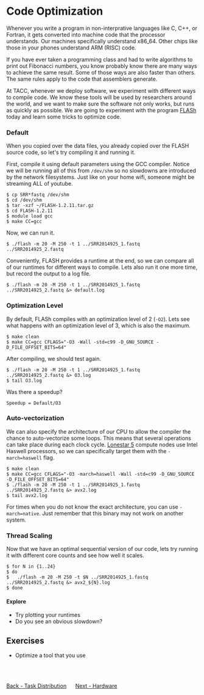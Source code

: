 # Code Optimization

Whenever you write a program in non-interprative languages like C, C++, or Fortran, it gets converted into machine code that the processor understands.
Our machines specifically understand x86_64.
Other chips like those in your phones understand ARM (RISC) code.

If you have ever taken a programming class and had to write algorithms to print out Fibonacci numbers, you know probably know there are many ways to achieve the same result.
Some of those ways are also faster than others.
The same rules apply to the code that assemblers generate.

At TACC, whenever we deploy software, we experiment with different ways to compile code.
We know these tools will be used by researchers around the world, and we want to make sure the software not only works, but runs as quickly as possible.
We are going to experiment with the program [FLASh](https://ccb.jhu.edu/software/FLASH/) today and learn some tricks to optimize code.

### Default

When you copied over the data files, you already copied over the FLASH source code, so let's try compiling it and running it.

First, compile it using default parameters using the GCC compiler. Notice we will be running all of this from `/dev/shm` so no slowdowns are introduced by the network filesystems. Just like on your home wifi, someone might be streaming ALL of youtube.

```
$ cp SRR*fastq /dev/shm
$ cd /dev/shm
$ tar -xzf ~/FLASH-1.2.11.tar.gz
$ cd FLASH-1.2.11
$ module load gcc
$ make CC=gcc
```

Now, we can run it.

```
$ ./flash -m 20 -M 250 -t 1 ../SRR2014925_1.fastq ../SRR2014925_2.fastq
```

Conveniently, FLASH provides a runtime at the end, so we can compare all of our runtimes for different ways to compile.
Lets also run it one more time, but record the output to a log file.

```
$ ./flash -m 20 -M 250 -t 1 ../SRR2014925_1.fastq ../SRR2014925_2.fastq &> default.log
```

### Optimization Level

By default, FLASh compiles with an optimization level of 2 (`-O2`).
Lets see what happens with an optimization level of 3, which is also the maximum.

```
$ make clean
$ make CC=gcc CFLAGS="-O3 -Wall -std=c99 -D_GNU_SOURCE -D_FILE_OFFSET_BITS=64"
```

After compiling, we should test again.

```
$ ./flash -m 20 -M 250 -t 1 ../SRR2014925_1.fastq ../SRR2014925_2.fastq &> O3.log
$ tail O3.log
```

Was there a speedup?

```
Speedup = Default/O3
```

### Auto-vectorization

We can also specify the architecture of our CPU to allow the compiler the chance to auto-vectorize some loops.
This means that several operations can take place during each clock cycle.
[Lonestar 5](https://portal.tacc.utexas.edu/user-guides/lonestar5#architecture-computenodes) compute nodes use Intel Haswell processors, so we can specifically target them with the `-march=haswell` flag.

```
$ make clean
$ make CC=gcc CFLAGS="-O3 -march=haswell -Wall -std=c99 -D_GNU_SOURCE -D_FILE_OFFSET_BITS=64"
$ ./flash -m 20 -M 250 -t 1 ../SRR2014925_1.fastq ../SRR2014925_2.fastq &> avx2.log
$ tail avx2.log
```

For times when you do not know the exact architecture, you can use `-march=native`. Just remember that this binary may not work on another system.

### Thread Scaling

Now that we have an optimal sequential version of our code, lets try running it with different core counts and see how well it scales.

```
$ for N in {1..24}
$ do
$   ./flash -m 20 -M 250 -t $N ../SRR2014925_1.fastq ../SRR2014925_2.fastq &> avx2_${N}.log
$ done
```

#### Explore

- Try plotting your runtimes
- Do you see an obvious slowdown?

## Exercises

- Optimize a tool that you use
<br>
<br>

[Back - Task Distribution](optimization_parallelization_04.md)
&nbsp;&nbsp;&#151;&nbsp;&nbsp;
[Next - Hardware](optimization_parallelization_06.md)